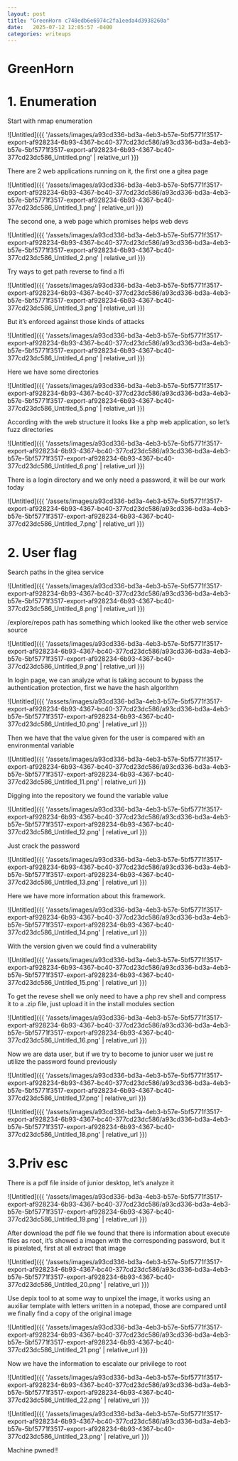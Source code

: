 ```yaml
---
layout: post
title: "GreenHorn c748edb6e6974c2fa1eeda4d3938260a"
date:   2025-07-12 12:05:57 -0400
categories: writeups
---
```


# GreenHorn

# 1. Enumeration

Start with nmap enumeration

![Untitled]({{ '/assets/images/a93cd336-bd3a-4eb3-b57e-5bf5771f3517-export-af928234-6b93-4367-bc40-377cd23dc586/a93cd336-bd3a-4eb3-b57e-5bf5771f3517-export-af928234-6b93-4367-bc40-377cd23dc586_Untitled.png' | relative_url }})

There are 2 web applications running on it, the first one a gitea page

![Untitled]({{ '/assets/images/a93cd336-bd3a-4eb3-b57e-5bf5771f3517-export-af928234-6b93-4367-bc40-377cd23dc586/a93cd336-bd3a-4eb3-b57e-5bf5771f3517-export-af928234-6b93-4367-bc40-377cd23dc586_Untitled_1.png' | relative_url }})

The second one, a web page which promises helps web devs

![Untitled]({{ '/assets/images/a93cd336-bd3a-4eb3-b57e-5bf5771f3517-export-af928234-6b93-4367-bc40-377cd23dc586/a93cd336-bd3a-4eb3-b57e-5bf5771f3517-export-af928234-6b93-4367-bc40-377cd23dc586_Untitled_2.png' | relative_url }})

Try ways to get path reverse to find a lfi

![Untitled]({{ '/assets/images/a93cd336-bd3a-4eb3-b57e-5bf5771f3517-export-af928234-6b93-4367-bc40-377cd23dc586/a93cd336-bd3a-4eb3-b57e-5bf5771f3517-export-af928234-6b93-4367-bc40-377cd23dc586_Untitled_3.png' | relative_url }})

But it’s enforced against those kinds of attacks

![Untitled]({{ '/assets/images/a93cd336-bd3a-4eb3-b57e-5bf5771f3517-export-af928234-6b93-4367-bc40-377cd23dc586/a93cd336-bd3a-4eb3-b57e-5bf5771f3517-export-af928234-6b93-4367-bc40-377cd23dc586_Untitled_4.png' | relative_url }})

Here we have some directories

![Untitled]({{ '/assets/images/a93cd336-bd3a-4eb3-b57e-5bf5771f3517-export-af928234-6b93-4367-bc40-377cd23dc586/a93cd336-bd3a-4eb3-b57e-5bf5771f3517-export-af928234-6b93-4367-bc40-377cd23dc586_Untitled_5.png' | relative_url }})

According with the web structure it looks like a php web application, so let’s fuzz directories

![Untitled]({{ '/assets/images/a93cd336-bd3a-4eb3-b57e-5bf5771f3517-export-af928234-6b93-4367-bc40-377cd23dc586/a93cd336-bd3a-4eb3-b57e-5bf5771f3517-export-af928234-6b93-4367-bc40-377cd23dc586_Untitled_6.png' | relative_url }})

There is a login directory and we only need a password, it will be our work today

![Untitled]({{ '/assets/images/a93cd336-bd3a-4eb3-b57e-5bf5771f3517-export-af928234-6b93-4367-bc40-377cd23dc586/a93cd336-bd3a-4eb3-b57e-5bf5771f3517-export-af928234-6b93-4367-bc40-377cd23dc586_Untitled_7.png' | relative_url }})

# 2. User flag

Search paths in the gitea service

![Untitled]({{ '/assets/images/a93cd336-bd3a-4eb3-b57e-5bf5771f3517-export-af928234-6b93-4367-bc40-377cd23dc586/a93cd336-bd3a-4eb3-b57e-5bf5771f3517-export-af928234-6b93-4367-bc40-377cd23dc586_Untitled_8.png' | relative_url }})

/explore/repos path has something which looked like the other web service source

![Untitled]({{ '/assets/images/a93cd336-bd3a-4eb3-b57e-5bf5771f3517-export-af928234-6b93-4367-bc40-377cd23dc586/a93cd336-bd3a-4eb3-b57e-5bf5771f3517-export-af928234-6b93-4367-bc40-377cd23dc586_Untitled_9.png' | relative_url }})

In login page, we can analyze what is taking account to bypass the authentication protection, first we have the hash algorithm 

![Untitled]({{ '/assets/images/a93cd336-bd3a-4eb3-b57e-5bf5771f3517-export-af928234-6b93-4367-bc40-377cd23dc586/a93cd336-bd3a-4eb3-b57e-5bf5771f3517-export-af928234-6b93-4367-bc40-377cd23dc586_Untitled_10.png' | relative_url }})

Then we have that the value given for the user is compared with an environmental variable

![Untitled]({{ '/assets/images/a93cd336-bd3a-4eb3-b57e-5bf5771f3517-export-af928234-6b93-4367-bc40-377cd23dc586/a93cd336-bd3a-4eb3-b57e-5bf5771f3517-export-af928234-6b93-4367-bc40-377cd23dc586_Untitled_11.png' | relative_url }})

Digging into the repository we found the variable value

![Untitled]({{ '/assets/images/a93cd336-bd3a-4eb3-b57e-5bf5771f3517-export-af928234-6b93-4367-bc40-377cd23dc586/a93cd336-bd3a-4eb3-b57e-5bf5771f3517-export-af928234-6b93-4367-bc40-377cd23dc586_Untitled_12.png' | relative_url }})

Just crack the password

![Untitled]({{ '/assets/images/a93cd336-bd3a-4eb3-b57e-5bf5771f3517-export-af928234-6b93-4367-bc40-377cd23dc586/a93cd336-bd3a-4eb3-b57e-5bf5771f3517-export-af928234-6b93-4367-bc40-377cd23dc586_Untitled_13.png' | relative_url }})

Here we have more information about this framework. 

![Untitled]({{ '/assets/images/a93cd336-bd3a-4eb3-b57e-5bf5771f3517-export-af928234-6b93-4367-bc40-377cd23dc586/a93cd336-bd3a-4eb3-b57e-5bf5771f3517-export-af928234-6b93-4367-bc40-377cd23dc586_Untitled_14.png' | relative_url }})

With the version given we could find a vulnerability

![Untitled]({{ '/assets/images/a93cd336-bd3a-4eb3-b57e-5bf5771f3517-export-af928234-6b93-4367-bc40-377cd23dc586/a93cd336-bd3a-4eb3-b57e-5bf5771f3517-export-af928234-6b93-4367-bc40-377cd23dc586_Untitled_15.png' | relative_url }})

To get the revese shell we only need to have a php rev shell and compress it to a .zip file, just upload it in the install modules section

![Untitled]({{ '/assets/images/a93cd336-bd3a-4eb3-b57e-5bf5771f3517-export-af928234-6b93-4367-bc40-377cd23dc586/a93cd336-bd3a-4eb3-b57e-5bf5771f3517-export-af928234-6b93-4367-bc40-377cd23dc586_Untitled_16.png' | relative_url }})

Now we are data user, but if we try to become to junior user we just re utilize the password found previously

![Untitled]({{ '/assets/images/a93cd336-bd3a-4eb3-b57e-5bf5771f3517-export-af928234-6b93-4367-bc40-377cd23dc586/a93cd336-bd3a-4eb3-b57e-5bf5771f3517-export-af928234-6b93-4367-bc40-377cd23dc586_Untitled_17.png' | relative_url }})

![Untitled]({{ '/assets/images/a93cd336-bd3a-4eb3-b57e-5bf5771f3517-export-af928234-6b93-4367-bc40-377cd23dc586/a93cd336-bd3a-4eb3-b57e-5bf5771f3517-export-af928234-6b93-4367-bc40-377cd23dc586_Untitled_18.png' | relative_url }})

# 3.Priv esc

There is a pdf file inside of junior desktop, let’s analyze it

![Untitled]({{ '/assets/images/a93cd336-bd3a-4eb3-b57e-5bf5771f3517-export-af928234-6b93-4367-bc40-377cd23dc586/a93cd336-bd3a-4eb3-b57e-5bf5771f3517-export-af928234-6b93-4367-bc40-377cd23dc586_Untitled_19.png' | relative_url }})

After download the pdf file we found that there is information about execute files as root, it’s showed a imagen with the corresponding password, but it is pixelated, first at all extract that image

![Untitled]({{ '/assets/images/a93cd336-bd3a-4eb3-b57e-5bf5771f3517-export-af928234-6b93-4367-bc40-377cd23dc586/a93cd336-bd3a-4eb3-b57e-5bf5771f3517-export-af928234-6b93-4367-bc40-377cd23dc586_Untitled_20.png' | relative_url }})

Use depix tool to at some way to unpixel the image, it works using an auxiliar template with letters written in a notepad, those are compared until we finally find a copy of the original image

![Untitled]({{ '/assets/images/a93cd336-bd3a-4eb3-b57e-5bf5771f3517-export-af928234-6b93-4367-bc40-377cd23dc586/a93cd336-bd3a-4eb3-b57e-5bf5771f3517-export-af928234-6b93-4367-bc40-377cd23dc586_Untitled_21.png' | relative_url }})

Now we have the information to escalate our privilege to root

![Untitled]({{ '/assets/images/a93cd336-bd3a-4eb3-b57e-5bf5771f3517-export-af928234-6b93-4367-bc40-377cd23dc586/a93cd336-bd3a-4eb3-b57e-5bf5771f3517-export-af928234-6b93-4367-bc40-377cd23dc586_Untitled_22.png' | relative_url }})

![Untitled]({{ '/assets/images/a93cd336-bd3a-4eb3-b57e-5bf5771f3517-export-af928234-6b93-4367-bc40-377cd23dc586/a93cd336-bd3a-4eb3-b57e-5bf5771f3517-export-af928234-6b93-4367-bc40-377cd23dc586_Untitled_23.png' | relative_url }})

Machine pwned!!

<script src="{{ '/assets/js/matrix-overlay.js' | relative_url }}"></script>
